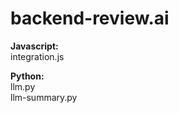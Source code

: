 # backend-review.ai

<b>Javascript:</b> <br/>
integration.js

<b>Python:</b> <br/>
llm.py <br/>
llm-summary.py

